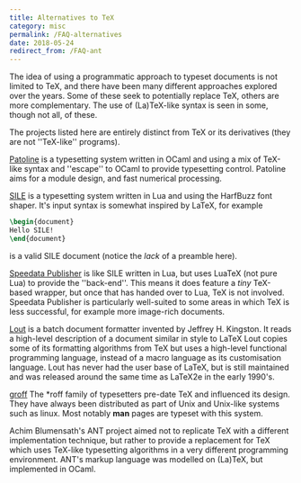 ```yaml
---
title: Alternatives to TeX
category: misc
permalink: /FAQ-alternatives
date: 2018-05-24
redirect_from: /FAQ-ant
---
```


The idea of using a programmatic approach to typeset documents is not limited
to TeX, and there have been many different approaches explored over the years.
Some of these seek to potentially replace TeX, others are more complementary.
The use of (La)TeX-like syntax is seen in some, though not all, of these.

The projects listed here are entirely distinct from TeX or its derivatives
(they are not ''TeX-like'' programs).

[Patoline](http://patoline.org/) is a typesetting system written in OCaml and
using a mix of TeX-like syntax and ''escape'' to OCaml to provide typesetting
control. Patoline aims for a module design, and fast numerical processing.

[SILE](http://sile-typesetter.org/) is a typesetting system written in Lua and
using the HarfBuzz font shaper. It's input syntax is somewhat inspired by
LaTeX, for example
```latex
\begin{document}
Hello SILE!
\end{document}
```
is a valid SILE document (notice the _lack_ of a preamble here).

[Speedata Publisher](https://www.speedata.de/en/) is like SILE written in Lua,
but uses LuaTeX (not pure Lua) to provide the ''back-end''. This means it does
feature a _tiny_ TeX-based wrapper, but once that has handed over to Lua, TeX
is not involved. Speedata Publisher is particularly well-suited to some areas
in which TeX is less successful, for example more image-rich documents.

[Lout](https://savannah.nongnu.org/projects/lout/) is a batch document
formatter invented by Jeffrey H. Kingston. It reads a high-level
description of a document similar in style to LaTeX Lout copies some
of its formatting algorithms from TeX but uses a high-level functional
programming language, instead of a macro language as its customisation
language. Lout has never had the user base of LaTeX, but is still maintained
and was released around the same time as LaTeX2e in the early 1990's.


[groff](https://www.gnu.org/software/groff/) The \*roff family of typesetters
pre-date TeX and influenced its design. They have always been distributed as part
of Unix and Unix-like systems such as linux. Most notably **man** pages are typeset
with this system.

Achim Blumensath's ANT project aimed not to replicate TeX with a different
implementation technique, but rather to provide a replacement for TeX which
uses TeX-like typesetting algorithms in a very different programming
environment. ANT's markup language was modelled on (La)TeX, but implemented in
OCaml.
